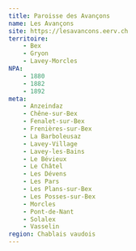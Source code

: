 ```yaml
---
title: Paroisse des Avançons
name: Les Avançons
site: https://lesavancons.eerv.ch
territoire:
    - Bex
    - Gryon
    - Lavey-Morcles
NPA:
    - 1880
    - 1882
    - 1892
meta:
    - Anzeindaz
    - Chêne-sur-Bex
    - Fenalet-sur-Bex
    - Frenières-sur-Bex
    - La Barboleusaz
    - Lavey-Village
    - Lavey-les-Bains
    - Le Bévieux
    - Le Châtel
    - Les Dévens
    - Les Pars
    - Les Plans-sur-Bex
    - Les Posses-sur-Bex
    - Morcles
    - Pont-de-Nant
    - Solalex
    - Vasselin
region: Chablais vaudois
---
```

